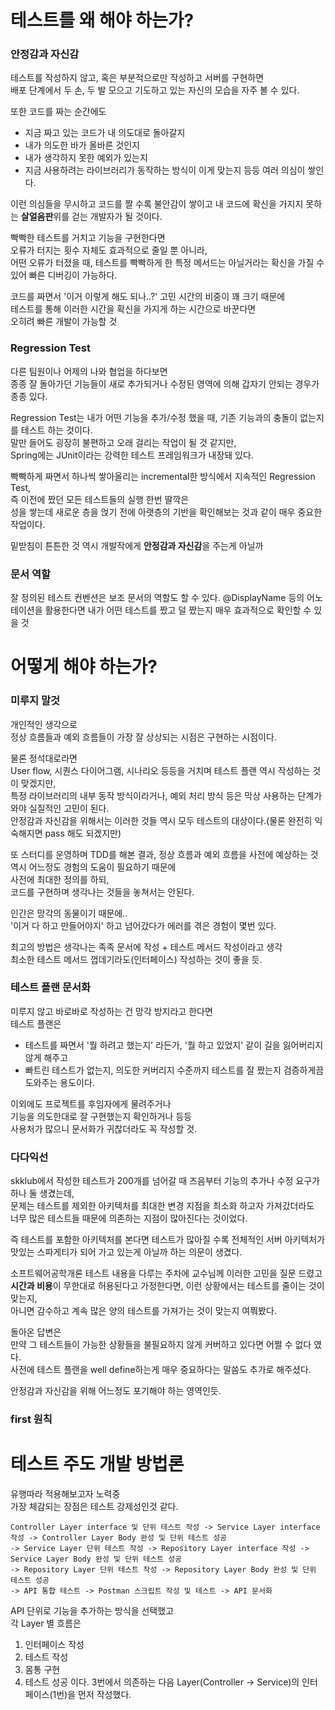 # 테스트를 왜 해야 하는가?

### 안정감과 자신감
테스트를 작성하지 않고, 혹은 부분적으로만 작성하고 서버를 구현하면  
배포 단계에서 두 손, 두 발 모으고 기도하고 있는 자신의 모습을 자주 볼 수 있다.  

또한 코드를 짜는 순간에도
 - 지금 짜고 있는 코드가 내 의도대로 돌아갈지
 - 내가 의도한 바가 올바른 것인지
 - 내가 생각하지 못한 예외가 있는지
 - 지금 사용하려는 라이브러리가 동작하는 방식이 이게 맞는지
등등 여러 의심이 쌓인다.

이런 의심들을 무시하고 코드를 짤 수록 불안감이 쌓이고 내 코드에 확신을 가지지 못하는 **살얼음판**위를 걷는 개발자가 될 것이다.  

빡빡한 테스트를 거치고 기능을 구현한다면  
오류가 터지는 횟수 자체도 효과적으로 줄일 뿐 아니라,  
어떤 오류가 터졌을 때, 테스트를 빡빡하게 한 특정 메서드는 아닐거라는 확신을 가질 수 있어 빠른 디버깅이 가능하다.  

코드를 짜면서 '이거 이렇게 해도 되나..?' 고민 시간의 비중이 꽤 크기 때문에  
테스트를 통해 이러한 시간을 확신을 가지게 하는 시간으로 바꾼다면  
오히려 빠른 개발이 가능할 것

### Regression Test

다른 팀원이나 어제의 나와 협업을 하다보면  
종종 잘 돌아가던 기능들이 새로 추가되거나 수정된 영역에 의해 갑자기 안되는 경우가 종종 있다.

Regression Test는 내가 어떤 기능을 추가/수정 했을 때, 기존 기능과의 충돌이 없는지를 테스트 하는 것이다.  
말만 들어도 굉장히 불편하고 오래 걸리는 작업이 될 것 같지만,  
Spring에는 JUnit이라는 강력한 테스트 프레임워크가 내장돼 있다.  

빡빡하게 짜면서 하나씩 쌓아올리는 incremental한 방식에서 지속적인 Regression Test,  
즉 이전에 짰던 모든 테스트들의 실행 한번 딸깍은  
성을 쌓는데 새로운 층을 얹기 전에 아랫층의 기반을 확인해보는 것과 같이 매우 중요한 작업이다.  

밑받침이 튼튼한 것 역시 개발작에게 **안정감과 자신감**을 주는게 아닐까  

### 문서 역할

잘 정의된 테스트 컨벤션은 보조 문서의 역할도 할 수 있다.
@DisplayName 등의 어노테이션을 활용한다면 내가 어떤 테스트를 짰고 덜 짰는지 매우 효과적으로 확인할 수 있을 것

# 어떻게 해야 하는가?

### 미루지 말것

개인적인 생각으로  
정상 흐름들과 예외 흐름들이 가장 잘 상상되는 시점은 구현하는 시점이다.

물론 정석대로라면  
User flow, 시퀀스 다이어그램, 시나리오 등등을 거치며 테스트 플랜 역시 작성하는 것이 맞겠지만,  
특정 라이브러리의 내부 동작 방식이라거나, 예외 처리 방식 등은 막상 사용하는 단계가 와야 실질적인 고민이 된다.  
안정감과 자신감을 위해서는 이러한 것들 역시 모두 테스트의 대상이다.(물론 완전히 익숙해지면 pass 해도 되겠지만)  

또 스터디를 운영하며 TDD를 해본 결과, 정상 흐름과 예외 흐름을 사전에 예상하는 것 역시 어느정도 경험의 도움이 필요하기 때문에  
사전에 최대한 정의를 하되,  
코드를 구현하며 생각나는 것들을 놓쳐서는 안된다.  

인간은 망각의 동물이기 때문에..  
'이거 다 하고 만들어야지' 하고 넘어갔다가 에러를 겪은 경험이 몇번 있다.  

최고의 방법은 생각나는 족족 문서에 작성 + 테스트 메서드 작성이라고 생각  
최소한 테스트 메서드 껍데기라도(인터페이스) 작성하는 것이 좋을 듯.

### 테스트 플랜 문서화

미루지 않고 바로바로 작성하는 건 망각 방지라고 한다면  
테스트 플랜은  
 - 테스트를 짜면서 '뭘 하려고 했는지' 라든가, '뭘 하고 있었지' 같이 길을 잃어버리지 않게 해주고
 - 빠트린 테스트가 없는지, 의도한 커버리지 수준까지 테스트를 잘 짰는지 검증하게끔
도와주는 용도이다.

이외에도 프로젝트를 후임자에게 물려주거나  
기능을 의도한대로 잘 구현했는지 확인하거나 등등  
사용처가 많으니 문서화가 귀찮더라도 꼭 작성할 것.

### 다다익선

skklub에서 작성한 테스트가 200개를 넘어갈 때 즈음부터 기능의 추가나 수정 요구가 하나 둘 생겼는데,  
문제는 테스트를 제외한 아키텍처를 최대한 변경 지점을 최소화 하고자 가져갔더라도  
너무 많은 테스트들 때문에 의존하는 지점이 많아진다는 것이었다.  

즉 테스트를 포함한 아키텍처를 본다면 테스트가 많아질 수록 전체적인 서버 아키텍처가 맛있는 스파게티가 되어 가고 있는게 아닐까 하는 의문이 생겼다.  

소프트웨어공학개론 테스트 내용을 다루는 주차에 교수님께 이러한 고민을 질문 드렸고
**시간과 비용**이 무한대로 허용된다고 가정한다면, 이런 상황에서는 테스트를 줄이는 것이 맞는지,  
아니면 감수하고 계속 많은 양의 테스트를 가져가는 것이 맞는지 여쭤봤다.  

돌아온 답변은  
만약 그 테스트들이 가능한 상황들을 불필요하지 않게 커버하고 있다면 어쩔 수 없다 였다.  
사전에 테스트 플랜을 well define하는게 매우 중요하다는 말씀도 추가로 해주셨다.  

안정감과 자신감을 위해 어느정도 포기해야 하는 영역인듯.

### first 원칙

# 테스트 주도 개발 방법론

유행따라 적용해보고자 노력중  
가장 체감되는 장점은 테스트 강제성인것 같다.  

```
Controller Layer interface 및 단위 테스트 작성 -> Service Layer interface 작성 -> Controller Layer Body 완성 및 단위 테스트 성공
-> Service Layer 단위 테스트 작성 -> Repository Layer interface 작성 -> Service Layer Body 완성 및 단위 테스트 성공
-> Repository Layer 단위 테스트 작성 -> Repository Layer Body 완성 및 단위 테스트 성공
-> API 통합 테스트 -> Postman 스크립트 작성 및 테스트 -> API 문서화
```

API 단위로 기능을 추가하는 방식을 선택했고  
각 Layer 별 흐름은
 1. 인터페이스 작성
 2. 테스트 작성
 3. 몸통 구현
 4. 테스트 성공
이다. 
3번에서 의존하는 다음 Layer(Controller -> Service)의 인터페이스(1번)을 먼저 작성했다.


